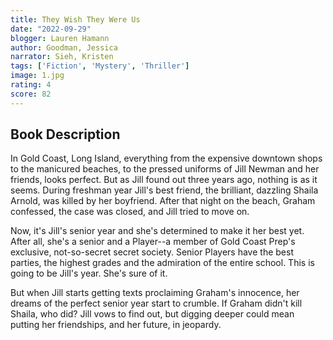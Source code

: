 ```yaml
---
title: They Wish They Were Us
date: "2022-09-29"
blogger: Lauren Hamann
author: Goodman, Jessica
narrator: Sieh, Kristen
tags: ['Fiction', 'Mystery', 'Thriller']
image: 1.jpg
rating: 4
score: 82
---
```



## Book Description

In Gold Coast, Long Island, everything from the expensive downtown shops to the manicured beaches, to the pressed uniforms of Jill Newman and her friends, looks perfect. But as Jill found out three years ago, nothing is as it seems.
During freshman year Jill's best friend, the brilliant, dazzling Shaila Arnold, was killed by her boyfriend. After that night on the beach, Graham confessed, the case was closed, and Jill tried to move on.

Now, it's Jill's senior year and she's determined to make it her best yet. After all, she's a senior and a Player--a member of Gold Coast Prep's exclusive, not-so-secret secret society. Senior Players have the best parties, the highest grades and the admiration of the entire school. This is going to be Jill's year. She's sure of it.

But when Jill starts getting texts proclaiming Graham's innocence, her dreams of the perfect senior year start to crumble. If Graham didn't kill Shaila, who did? Jill vows to find out, but digging deeper could mean putting her friendships, and her future, in jeopardy. 